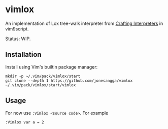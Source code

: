 # vimlox

An implementation of Lox tree-walk interpreter from [Crafting Interpreters](https://craftinginterpreters.com/)
in vim9script.

Status: WIP.

## Installation

Install using Vim's builtin package manager:

```
mkdir -p ~/.vim/pack/vimlox/start
git clone --depth 1 https://github.com/jonesangga/vimlox ~/.vim/pack/vimlox/start/vimlox
```

## Usage

For now use `:Vimlox <source code>`. For example

```
:Vimlox var a = 2
```
